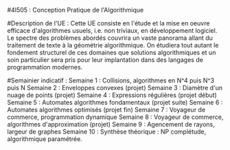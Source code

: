 #4I505 : Conception Pratique de l'Algorithmique

#Description de l'UE :
Cette UE consiste en l'étude et la mise en oeuvre efficace d'algorithmes usuels, i.e. non triviaux, en développement logiciel. Le spectre des problèmes abordés couvrira un vaste panorama allant du traitement de texte à la géométrie algorithmique. On étudiera tout autant le fondement structurel de ces domaines que solutions algorithmiques et un soin particulier sera pris pour leur implantation dans des langages de programmation modernes.

#Semainier indicatif :
Semaine 1 : Collisions, algorithmes en N^4 puis N^3 puis N
Semaine 2 : Enveloppes convexes (projet)
Semaine 3 : Diamètre d'un nuage de points (projet)
Semaine 4 : Expressions régulières (projet début)
Semaine 5 : Automates algorithmes fondamentaux (projet suite)
Semaine 6 : Automates algorithmes optimisés (projet fin)
Semaine 7 : Voyageur de commerce, programmation dynamique
Semaine 8 : Voyageur de commerce, algorithmes d'approximation (projet)
Semaine 9 : Agencement de rayons, largeur de graphes
Semaine 10 : Synthèse théorique : NP complétude, algorithmique paramétrée.
